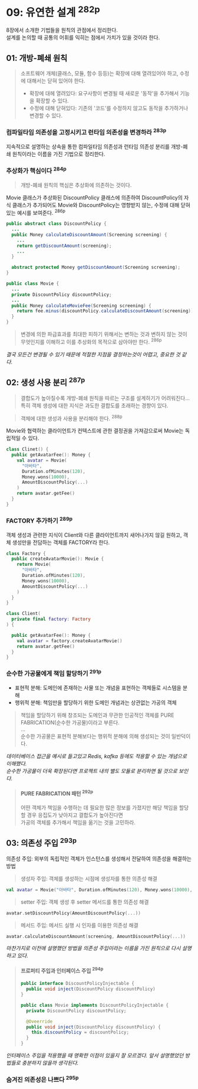 # 09: 유연한 설계 <sup>282p</sup>

8장에서 소개한 기법들을 원칙의 관점에서 정리한다.\
설계를 논의할 때 공통의 어휘를 익히는 점에서 가치가 있을 것이라 한다.

## 01: 개방-폐쇄 원칙

> 소프트웨어 개체(클래스, 모듈, 함수 등등)는 확장에 대해 열려있어야 하고, 수정에 대해서는 닫혀 있어야 한다.
> - 확장에 대헤 열려있다: 요구사항이 변경될 때 새로운 '동작'을 추가해서 기능을 확장할 수 있다.
> - 수정에 대해 닫혀있다: 기존의 '코드'를 수정하지 않고도 동작을 추가하거나 변경할 수 있다.

### 컴파일타임 의존성을 고정시키고 런타임 의존성을 변경하라 <sup>283p</sup>

지속적으로 설명하는 상속을 통한 컴파일타임 의존성과 런타임 의존성 분리를 개방-폐쇄 원칙이라는 이름을 가진 기법으로 정리한다.

### 추상화가 핵심이다 <sup>284p</sup>

> 개방-폐쇄 원칙의 핵심은 추상화에 의존하는 것이다.

Movie 클래스가 추상화된 DiscountPolicy 클래스에 의존하여 DiscountPolicy의 자식 클래스가 추가되어도 Movie와 DiscountPolicy는 영향받지 않는, 수정에 대해 닫혀있는 예시를 보여준다. <sup>286p</sup>

``` java
public abstract class DiscountPolicy {
  ...
  public Money calculateDiscountAmount(Screening screening) {
    ...
    return getDiscountAmount(screening);
    ...
  }

  abstract protected Money getDiscountAmount(Screening screening);
}

public class Movie {
  ...
  private DiscountPolicy discountPolicy;
  ...
  public Money calculateMovieFee(Screening screening) {
    return fee.minus(discountPolicy.calculateDiscountAmount(screening));
  }
}

```

> 변경에 의한 파급효과를 최대한 피하기 위해서는 변하는 것과 변하지 않는 것이 무엇인지를 이해하고 이를 추상화의 목적으로 삼아야만 한다. <sup>286p</sup>

_결국 모든건 변경될 수 있기 때문에 적절한 지점을 결정하는것이 어렵고, 중요한 것 같다._

## 02: 생성 사용 분리 <sup>287p</sup>

> 결합도가 높아질수록 개방-폐쇄 원칙을 따르는 구조를 설계하기가 어려워진다...\
> 특히 객체 생성에 대한 지식은 과도한 결합도를 초래하는 경향이 있다.

> 객체에 대한 생성과 사용을 분리해야 한다. <sup>288p</sup>

Movie와 협력하는 클라이언트가 컨텍스트에 관한 결정권을 가져감으로써 Movie는 독립적일 수 있다.

``` kotlin
class Clinet() {
  public getAvatarFee(): Money {
    val avatar = Movie(
      "아바타",
      Duration.ofMinutes(120),
      Money.wons(10000),
      AmountDiscountPolicy(...)
    )
    return avatar.getFee()
  }
}
```

### FACTORY 추가하기 <sup>289p</sup>

객체 생성과 관련한 지식이 Client와 다른 클라이언트까지 새어나가지 않길 원하고, 객체 생성만을 전담하는 객체를 FACTORY라 한다.

``` kotlin
class Factory {
  public createAvatarMovie(): Movie {
    return Movie(
      "아바타",
      Duration.ofMinutes(120),
      Money.wons(10000),
      AmountDiscountPolicy(...)
    )
  }
}

class Client(
  private final factory: Factory
) {

  public getAvatarFee(): Money {
  	val avatar = factory.createAvatarMovie()
  	return avatar.getFee()
  }
}
```

### 순수한 가공물에게 책임 할당하기 <sup>291p</sup>

- 표현적 분해: 도메인에 존재하는 사물 또는 개념을 표현하는 객체들로 시스템을 분해
- 행위적 분해: 책임만을 할당하기 위한 도메인 개념과는 상관없는 가공의 객체

> 책임을 할당하기 위해 창조되는 도메인과 무관한 인공적인 객체를 PURE FABRICATION(순수한 가공물)이라고 부른다.\
> ...\
> 순수한 가공물은 표현적 분해보다는 행위적 분해에 의해 생성되는 것이 일반덕이다.

_데이터베이스 접근을 예시로 들고있고 Redis, kafka 등에도 적용할 수 있는 개념으로 이해했다.\
순수한 가공물이 더욱 확장된다면 프로젝트 내의 별도 모듈로 분리하면 될 것으로 보인다._

> #### PURE FABRICATION 패턴 <sup>292p</sup>
> 어떤 객체가 책임을 수행하는 데 필요한 많은 정보를 가졌지만 해당 책임을 할당할 경우 응집도가 낮아지고 결합도가 높아진다면\
> 가공의 객체를 추가해서 책임을 옮기는 것을 고민하라.

## 03: 의존성 주입 <sup>293p</sup>

의존성 주입: 외부의 독립적인 객체가 인스턴스를 생성해서 전달하여 의존성을 해결하는 방법

> 생성자 주입: 객체를 생성하는 시점에 생성자를 통한 의존성 해결
``` kotlin
val avatar = Movie("아바타", Duration.ofMinutes(120), Money.wons(10000), AmountDiscountPolicy(...))
```

> setter 주입: 객체 생성 후 setter 메서드를 통한 의존성 해결
``` kotlin
avatar.setDiscountPolicy(AmountDiscountPolicy(...))
```

> 메서드 주입: 메서드 실행 시 인자를 이용한 의존성 해결
``` kotlin
avatar.calculateDiscountAmount(screening, AmountDiscountPolicy(...))
```

_마찬가지로 이전에 설명했던 방법을 의존성 주입이라는 이름을 가진 원칙으로 다시 설명하고 있다._

> #### 프로퍼티 주입과 인터페이스 주입 <sup>294p</sup>
> 
> ``` java
> public interface DiscountPolicyInjectable {
>   public void inject(DiscountPolicy discountPolicy)
> }
> 
> public class Movie implements DiscountPolicyInjectable {
>   private DiscountPolicy discountPolicy;
> 
>   @Oveerride
>   public void inject(DiscountPolicy discountPolicy) {
>     this.discountPolicy = discountPolicy;
>   }
> }
> ```

_인터페이스 주입을 적용했을 때 명확한 이점이 있을지 잘 모르겠다. 앞서 설명했었던 방법들로 충분하지 않을까 생각된다._

### 숨겨진 의존성은 나쁘다 <sup>295p</sup>
